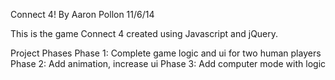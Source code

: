 Connect 4!
By Aaron Pollon
11/6/14

This is the game Connect 4 created using Javascript and jQuery.

Project Phases
Phase 1: Complete game logic and ui for two human players<CR>
Phase 2: Add animation, increase ui
Phase 3: Add computer mode with logic
